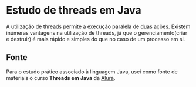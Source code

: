 # Estudo de threads em Java

A utilização de threads permite a execução paralela de duas ações.
Existem inúmeras vantagens na utilização de threads, já que o gerenciamento(criar e destruir) é mais rápido e simples do que no caso de um processo em si.

## Fonte
Para o estudo prático associado à linguagem Java, usei como fonte de materiais o curso **Threads em Java** da [Alura](https://www.alura.com.br/).
